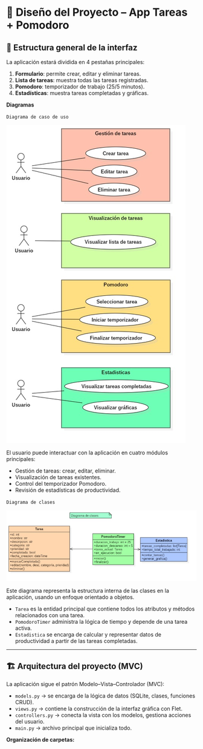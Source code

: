 # 🎨 Diseño del Proyecto – App Tareas + Pomodoro

## 🧭 Estructura general de la interfaz

La aplicación estará dividida en 4 pestañas principales:

1. **Formulario**: permite crear, editar y eliminar tareas.
2. **Lista de tareas**: muestra todas las tareas registradas.
3. **Pomodoro**: temporizador de trabajo (25/5 minutos).
4. **Estadísticas**: muestra tareas completadas y gráficas.

**Diagramas**

`Diagrama de caso de uso`

![Casos de uso](Diagrams/diagrama_caso_de_uso.png)

El usuario puede interactuar con la aplicación en cuatro módulos principales:

- Gestión de tareas: crear, editar, eliminar.
- Visualización de tareas existentes.
- Control del temporizador Pomodoro.
- Revisión de estadísticas de productividad.

`Diagrama de clases`

![Casos de uso](Diagrams/diagrama_clases.jpg)

Este diagrama representa la estructura interna de las clases en la aplicación, usando un enfoque orientado a objetos.

- `Tarea` es la entidad principal que contiene todos los atributos y métodos relacionados con una tarea.
- `PomodoroTimer` administra la lógica de tiempo y depende de una tarea activa.
- `Estadistica` se encarga de calcular y representar datos de productividad a partir de las tareas completadas.

---

## 🏗️ Arquitectura del proyecto (MVC)

La aplicación sigue el patrón Modelo–Vista–Controlador (MVC):

- `models.py` → se encarga de la lógica de datos (SQLite, clases, funciones CRUD).
- `views.py` → contiene la construcción de la interfaz gráfica con Flet.
- `controllers.py` → conecta la vista con los modelos, gestiona acciones del usuario.
- `main.py` → archivo principal que inicializa todo.

**Organización de carpetas:**

